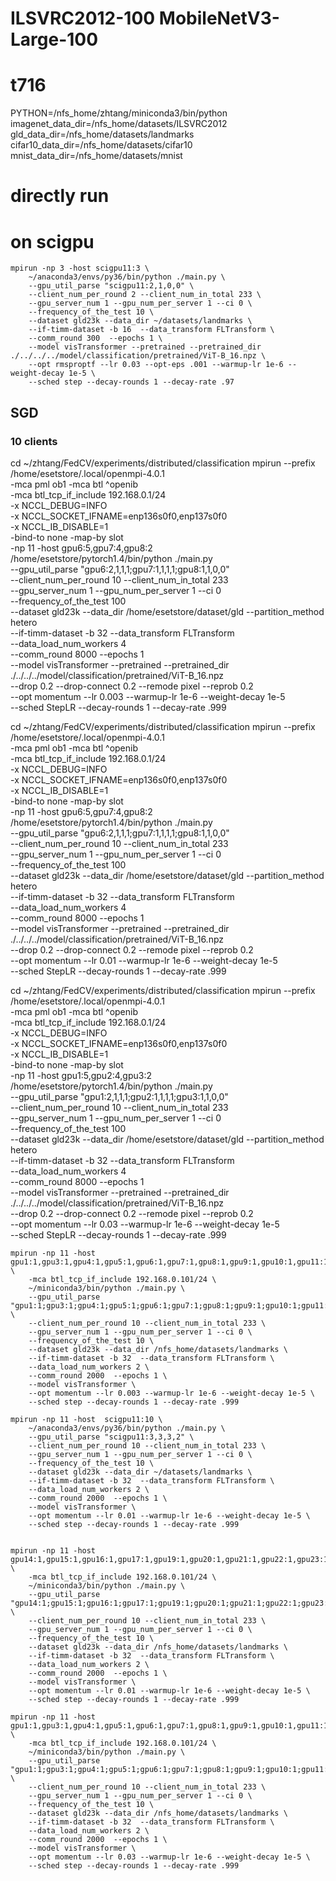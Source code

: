# ILSVRC2012-100  MobileNetV3-Large-100

# t716
PYTHON=/nfs_home/zhtang/miniconda3/bin/python
imagenet_data_dir=/nfs_home/datasets/ILSVRC2012
gld_data_dir=/nfs_home/datasets/landmarks
cifar10_data_dir=/nfs_home/datasets/cifar10
mnist_data_dir=/nfs_home/datasets/mnist




# directly run
# on scigpu
```
mpirun -np 3 -host scigpu11:3 \
    ~/anaconda3/envs/py36/bin/python ./main.py \
    --gpu_util_parse "scigpu11:2,1,0,0" \
    --client_num_per_round 2 --client_num_in_total 233 \
    --gpu_server_num 1 --gpu_num_per_server 1 --ci 0 \
    --frequency_of_the_test 10 \
    --dataset gld23k --data_dir ~/datasets/landmarks \
    --if-timm-dataset -b 16  --data_transform FLTransform \
    --comm_round 300  --epochs 1 \
    --model visTransformer --pretrained --pretrained_dir ./../../../model/classification/pretrained/ViT-B_16.npz \
    --opt rmsproptf --lr 0.03 --opt-eps .001 --warmup-lr 1e-6 --weight-decay 1e-5 \
    --sched step --decay-rounds 1 --decay-rate .97
```

## SGD
### 10 clients
cd ~/zhtang/FedCV/experiments/distributed/classification
mpirun  --prefix /home/esetstore/.local/openmpi-4.0.1 \
    -mca pml ob1 -mca btl ^openib \
    -mca btl_tcp_if_include 192.168.0.1/24 \
    -x NCCL_DEBUG=INFO  \
    -x NCCL_SOCKET_IFNAME=enp136s0f0,enp137s0f0 \
    -x NCCL_IB_DISABLE=1 \
    -bind-to none -map-by slot \
    -np 11 -host  gpu6:5,gpu7:4,gpu8:2 \
    /home/esetstore/pytorch1.4/bin/python ./main.py \
    --gpu_util_parse "gpu6:2,1,1,1;gpu7:1,1,1,1;gpu8:1,1,0,0" \
    --client_num_per_round 10 --client_num_in_total 233 \
    --gpu_server_num 1 --gpu_num_per_server 1 --ci 0 \
    --frequency_of_the_test 100 \
    --dataset gld23k --data_dir /home/esetstore/dataset/gld --partition_method hetero \
    --if-timm-dataset -b 32  --data_transform FLTransform \
    --data_load_num_workers 4 \
    --comm_round 8000  --epochs 1 \
    --model visTransformer --pretrained --pretrained_dir ./../../../model/classification/pretrained/ViT-B_16.npz \
    --drop 0.2 --drop-connect 0.2 --remode pixel --reprob 0.2 \
    --opt momentum --lr 0.003 --warmup-lr 1e-6 --weight-decay 1e-5 \
    --sched StepLR --decay-rounds 1 --decay-rate .999

cd ~/zhtang/FedCV/experiments/distributed/classification
mpirun  --prefix /home/esetstore/.local/openmpi-4.0.1 \
    -mca pml ob1 -mca btl ^openib \
    -mca btl_tcp_if_include 192.168.0.1/24 \
    -x NCCL_DEBUG=INFO  \
    -x NCCL_SOCKET_IFNAME=enp136s0f0,enp137s0f0 \
    -x NCCL_IB_DISABLE=1 \
    -bind-to none -map-by slot \
    -np 11 -host  gpu6:5,gpu7:4,gpu8:2 \
    /home/esetstore/pytorch1.4/bin/python ./main.py \
    --gpu_util_parse "gpu6:2,1,1,1;gpu7:1,1,1,1;gpu8:1,1,0,0" \
    --client_num_per_round 10 --client_num_in_total 233 \
    --gpu_server_num 1 --gpu_num_per_server 1 --ci 0 \
    --frequency_of_the_test 100 \
    --dataset gld23k --data_dir /home/esetstore/dataset/gld --partition_method hetero \
    --if-timm-dataset -b 32  --data_transform FLTransform \
    --data_load_num_workers 4 \
    --comm_round 8000  --epochs 1 \
    --model visTransformer --pretrained --pretrained_dir ./../../../model/classification/pretrained/ViT-B_16.npz \
    --drop 0.2 --drop-connect 0.2 --remode pixel --reprob 0.2 \
    --opt momentum --lr 0.01 --warmup-lr 1e-6 --weight-decay 1e-5 \
    --sched StepLR --decay-rounds 1 --decay-rate .999

cd ~/zhtang/FedCV/experiments/distributed/classification
mpirun  --prefix /home/esetstore/.local/openmpi-4.0.1 \
    -mca pml ob1 -mca btl ^openib \
    -mca btl_tcp_if_include 192.168.0.1/24 \
    -x NCCL_DEBUG=INFO  \
    -x NCCL_SOCKET_IFNAME=enp136s0f0,enp137s0f0 \
    -x NCCL_IB_DISABLE=1 \
    -bind-to none -map-by slot \
    -np 11 -host  gpu1:5,gpu2:4,gpu3:2 \
    /home/esetstore/pytorch1.4/bin/python ./main.py \
    --gpu_util_parse "gpu1:2,1,1,1;gpu2:1,1,1,1;gpu3:1,1,0,0" \
    --client_num_per_round 10 --client_num_in_total 233 \
    --gpu_server_num 1 --gpu_num_per_server 1 --ci 0 \
    --frequency_of_the_test 100 \
    --dataset gld23k --data_dir /home/esetstore/dataset/gld --partition_method hetero \
    --if-timm-dataset -b 32  --data_transform FLTransform \
    --data_load_num_workers 4 \
    --comm_round 8000  --epochs 1 \
    --model visTransformer --pretrained --pretrained_dir ./../../../model/classification/pretrained/ViT-B_16.npz \
    --drop 0.2 --drop-connect 0.2 --remode pixel --reprob 0.2 \
    --opt momentum --lr 0.03 --warmup-lr 1e-6 --weight-decay 1e-5 \
    --sched StepLR --decay-rounds 1 --decay-rate .999



```
mpirun -np 11 -host gpu1:1,gpu3:1,gpu4:1,gpu5:1,gpu6:1,gpu7:1,gpu8:1,gpu9:1,gpu10:1,gpu11:1,gpu13:1 \
    -mca btl_tcp_if_include 192.168.0.101/24 \
    ~/miniconda3/bin/python ./main.py \
    --gpu_util_parse "gpu1:1;gpu3:1;gpu4:1;gpu5:1;gpu6:1;gpu7:1;gpu8:1;gpu9:1;gpu10:1;gpu11:1;gpu13:1" \
    --client_num_per_round 10 --client_num_in_total 233 \
    --gpu_server_num 1 --gpu_num_per_server 1 --ci 0 \
    --frequency_of_the_test 10 \
    --dataset gld23k --data_dir /nfs_home/datasets/landmarks \
    --if-timm-dataset -b 32  --data_transform FLTransform \
    --data_load_num_workers 2 \
    --comm_round 2000  --epochs 1 \
    --model visTransformer \
    --opt momentum --lr 0.003 --warmup-lr 1e-6 --weight-decay 1e-5 \
    --sched step --decay-rounds 1 --decay-rate .999

mpirun -np 11 -host  scigpu11:10 \
    ~/anaconda3/envs/py36/bin/python ./main.py \
    --gpu_util_parse "scigpu11:3,3,3,2" \
    --client_num_per_round 10 --client_num_in_total 233 \
    --gpu_server_num 1 --gpu_num_per_server 1 --ci 0 \
    --frequency_of_the_test 10 \
    --dataset gld23k --data_dir ~/datasets/landmarks \
    --if-timm-dataset -b 32  --data_transform FLTransform \
    --data_load_num_workers 2 \
    --comm_round 2000  --epochs 1 \
    --model visTransformer \
    --opt momentum --lr 0.01 --warmup-lr 1e-6 --weight-decay 1e-5 \
    --sched step --decay-rounds 1 --decay-rate .999


mpirun -np 11 -host gpu14:1,gpu15:1,gpu16:1,gpu17:1,gpu19:1,gpu20:1,gpu21:1,gpu22:1,gpu23:1,gpu24:1,gpu26:1 \
    -mca btl_tcp_if_include 192.168.0.101/24 \
    ~/miniconda3/bin/python ./main.py \
    --gpu_util_parse "gpu14:1;gpu15:1;gpu16:1;gpu17:1;gpu19:1;gpu20:1;gpu21:1;gpu22:1;gpu23:1;gpu24:1;gpu26:1" \
    --client_num_per_round 10 --client_num_in_total 233 \
    --gpu_server_num 1 --gpu_num_per_server 1 --ci 0 \
    --frequency_of_the_test 10 \
    --dataset gld23k --data_dir /nfs_home/datasets/landmarks \
    --if-timm-dataset -b 32  --data_transform FLTransform \
    --data_load_num_workers 2 \
    --comm_round 2000  --epochs 1 \
    --model visTransformer \
    --opt momentum --lr 0.01 --warmup-lr 1e-6 --weight-decay 1e-5 \
    --sched step --decay-rounds 1 --decay-rate .999

mpirun -np 11 -host gpu1:1,gpu3:1,gpu4:1,gpu5:1,gpu6:1,gpu7:1,gpu8:1,gpu9:1,gpu10:1,gpu11:1,gpu13:1 \
    -mca btl_tcp_if_include 192.168.0.101/24 \
    ~/miniconda3/bin/python ./main.py \
    --gpu_util_parse "gpu1:1;gpu3:1;gpu4:1;gpu5:1;gpu6:1;gpu7:1;gpu8:1;gpu9:1;gpu10:1;gpu11:1;gpu13:1" \
    --client_num_per_round 10 --client_num_in_total 233 \
    --gpu_server_num 1 --gpu_num_per_server 1 --ci 0 \
    --frequency_of_the_test 10 \
    --dataset gld23k --data_dir /nfs_home/datasets/landmarks \
    --if-timm-dataset -b 32  --data_transform FLTransform \
    --data_load_num_workers 2 \
    --comm_round 2000  --epochs 1 \
    --model visTransformer \
    --opt momentum --lr 0.03 --warmup-lr 1e-6 --weight-decay 1e-5 \
    --sched step --decay-rounds 1 --decay-rate .999










